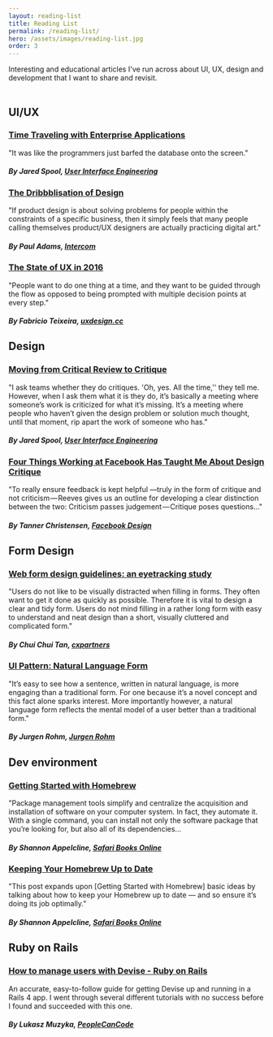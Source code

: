```yaml
---
layout: reading-list
title: Reading List
permalink: /reading-list/
hero: /assets/images/reading-list.jpg
order: 3
---
```


Interesting and educational articles I've run across about UI, UX, design and development that I want to share and revisit.
<br>
<br>

## UI/UX

### [Time Traveling with Enterprise Applications](https://medium.com/ux-immersion-interactions/time-traveling-with-enterprise-applications-5a6a8468f147#.g2orcmmoe "Time Traveling with Enterprise Applications")

"It was like the programmers just barfed the database onto the screen."

##### By Jared Spool, [User Interface Engineering](https://www.uie.com/ "User Interface Engineering")


### [The Dribbblisation of Design](https://blog.intercom.io/the-dribbblisation-of-design/ "The Dribbblisation of Design")

"If product design is about solving problems for people within the constraints of a specific business, then it simply feels that many people calling themselves product/UX designers are actually practicing digital art."

##### By Paul Adams, [Intercom](https://www.intercom.io/ "Intercom")


### [The State of UX in 2016](https://medium.com/user-experience-design-1/the-state-of-ux-in-2016-4a87799647d8#.ern6crcpf "The State of UX in 2016")

"People want to do one thing at a time, and they want to be guided through the flow as opposed to being prompted with multiple decision points at every step."

##### By Fabricio Teixeira, [uxdesign.cc](http://uxdesign.cc/)



## Design

### [Moving from Critical Review to Critique](https://www.uie.com/brainsparks/2011/10/27/moving-from-critical-review-to-critique/ "Moving from Critical Review to Critique")

"I ask teams whether they do critiques. 'Oh, yes. All the time,'' they tell me. However, when I ask them what it is they do, it’s basically a meeting where someone’s work is criticized for what it’s missing. It’s a meeting where people who haven’t given the design problem or solution much thought, until that moment, rip apart the work of someone who has."

##### By Jared Spool, [User Interface Engineering](https://www.uie.com/ "User Interface Engineering")


### [Four Things Working at Facebook Has Taught Me About Design Critique](https://medium.com/facebook-design/critique-is-an-important-part-of-any-design-process-whether-you-work-as-part-of-a-team-or-solo-ef3dcb299ce3#.44yuxt3mv "Four Things Working at Facebook Has Taught Me About Design Critique")

"To really ensure feedback is kept helpful —truly in the form of critique and not criticism — Reeves gives us an outline for developing a clear distinction between the two: Criticism passes judgement — Critique poses questions..."

##### By Tanner Christensen, [Facebook Design](https://medium.com/facebook-design "Facebook Design")



## Form Design

### [Web form design guidelines: an eyetracking study](https://www.cxpartners.co.uk/our-thinking/web_forms_design_guidelines_an_eyetracking_study/ "Web form design guidelines: an eyetracking study")

"Users do not like to be visually distracted when filling in forms. They often want to get it done as quickly as possible. Therefore it is vital to design a clear and tidy form. Users do not mind filling in a rather long form with easy to understand and neat design than a short, visually cluttered and complicated form."

##### By Chui Chui Tan, [cxpartners](https://www.cxpartners.co.uk "cxpartners")


### [UI Pattern: Natural Language Form](http://www.jroehm.com/2014/01/ui-pattern-natural-language-form/ "UI Pattern: Natural Language Form")

"It’s easy to see how a sentence, written in natural language, is more engaging than a traditional form. For one because it’s a novel concept and this fact alone sparks interest. More importantly however, a natural language form reflects the mental model of a user better than a traditional form."

##### By Jurgen Rohm, [Jurgen Rohm](http://www.jroehm.com/ "Jurgen Rohm")





## Dev environment

### [Getting Started with Homebrew](https://www.safaribooksonline.com/blog/2014/03/03/homebrew/ "Getting Started with Homebrew")
"Package management tools simplify and centralize the acquisition and installation of software on your computer system. In fact, they automate it. With a single command, you can install not only the software package that you’re looking for, but also all of its dependencies...

##### By Shannon Appelcline, [Safari Books Online](https://www.safaribooksonline.com/blog/ "Safari Books Online")


### [Keeping Your Homebrew Up to Date](https://www.safaribooksonline.com/blog/2014/03/18/keeping-homebrew-date/ "Keeping Your Homebrew Up to Date")
"This post expands upon [Getting Started with Homebrew] basic ideas by talking about how to keep your Homebrew up to date — and so ensure it’s doing its job optimally."

##### By Shannon Appelcline, [Safari Books Online](https://www.safaribooksonline.com/blog/ "Safari Books Online")



## Ruby on Rails

### [How to manage users with Devise - Ruby on Rails](http://www.peoplecancode.com/tutorials/how-to-manage-users-with-devise-ruby-on-rails "How to manage users with Devise - Ruby on Rails")
An accurate, easy-to-follow guide for getting Devise up and running in a Rails 4 app. I went through several different tutorials with no success before I found and succeeded with this one.

##### By Lukasz Muzyka, [PeopleCanCode](http://www.peoplecancode.com/ "PeopleCanCode")
